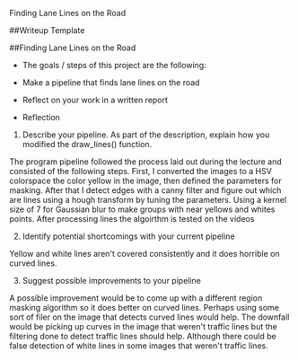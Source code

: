 Finding Lane Lines on the Road

##Writeup Template

##Finding Lane Lines on the Road

- The goals / steps of this project are the following:

- Make a pipeline that finds lane lines on the road
- Reflect on your work in a written report
- Reflection

1. Describe your pipeline. As part of the description, explain how you modified the draw_lines() function.

The program  pipeline followed the process laid out during the lecture and consisted of the following  steps. First, I converted the images to a HSV colorspace the color yellow in the image, then defined the parameters for masking. After that I detect edges with a canny filter and figure out which are lines using a hough transform by tuning the parameters.  Using a kernel size of 7 for Gaussian blur to make groups with near yellows and whites points. After processing lines the algoirthm is tested on the videos

2. Identify potential shortcomings with your current pipeline

Yellow and white lines aren't covered consistently and it does horrible on curved lines.

3. Suggest possible improvements to your pipeline

A possible improvement would be to come up with a different region masking algorithm so it does better on curved lines. Perhaps using some sort of filer on the image that detects curved lines would help. The downfall would be picking up curves in the image that weren't traffic lines but the filtering done to detect traffic lines should help. Although there could be false detection of white lines in some images that weren't traffic lines.

